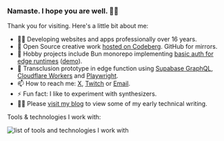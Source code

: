 ### Namaste. I hope you are well. 🙏🏼

Thank you for visiting. Here's a little bit about me:

- 🧑‍🚀 Developing websites and apps professionally over 16 years.
- 🙌 Open Source creative work [hosted on Codeberg](https://codeberg.org/vhs/). GitHub for mirrors.
- 🔭 Hobby projects include Bun monorepo implementing [basic auth for edge runtimes](codeberg.org/vhs/private-landing) ([demo](https://private-landing.vhsdev.workers.dev/)).
- 🌱 Transclusion prototype in edge function using [Supabase GraphQL](https://vhs.codeberg.page/post/activate-use-supabase-graphql/), [Cloudflare Workers](https://workers.cloudflare.com/) and [Playwright](https://playwright.dev/).
- 📫 How to reach me: [X](https://twitter.com/vhsdev), [Twitch](https://www.twitch.tv/vhscom) or [Email](mailto:vhsdev@tutanota.com).
- ⚡ Fun fact: I like to experiment with synthesizers.
- 🧑‍💻 Please [visit my blog](https://vhs.codeberg.page/) to view some of my early technical writing.

Tools & technologies I work with:

![list of tools and technologies I work with](https://skillicons.dev/icons?perline=11&i=aws,gcp,cloudflare,supabase,kubernetes,docker,linux,bash,ts,svelte,html,tailwind,sass,css,js,nodejs,vscode,vite,git,postgres,redis,mongodb,graphql,figma,sketchup,grafana,gradle,tauri")

<!--
**vhscom/vhscom** is a ✨ _special_ ✨ repository because its `README.md` (this file) appears on your GitHub profile.

Here are some ideas to get you started:

- 🔭 I’m currently working on ...
- 🌱 I’m currently learning ...
- 👯 I’m looking to collaborate on ...
- 🤔 I’m looking for help with ...
- 💬 Ask me about ...
- 📫 How to reach me: ...
- 😄 Pronouns: ...
- ⚡ Fun fact: ...
-->
